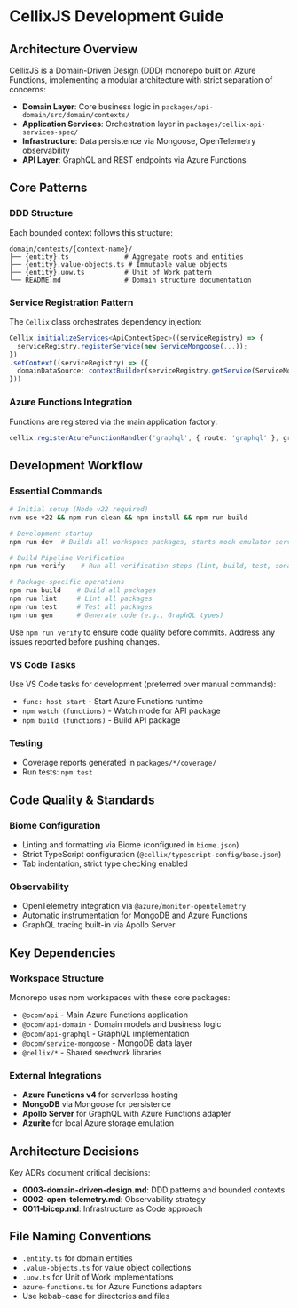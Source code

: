 # CellixJS Development Guide

## Architecture Overview

CellixJS is a Domain-Driven Design (DDD) monorepo built on Azure Functions, implementing a modular architecture with strict separation of concerns:

- **Domain Layer**: Core business logic in `packages/api-domain/src/domain/contexts/`
- **Application Services**: Orchestration layer in `packages/cellix-api-services-spec/`
- **Infrastructure**: Data persistence via Mongoose, OpenTelemetry observability
- **API Layer**: GraphQL and REST endpoints via Azure Functions

## Core Patterns

### DDD Structure
Each bounded context follows this structure:
```
domain/contexts/{context-name}/
├── {entity}.ts              # Aggregate roots and entities
├── {entity}.value-objects.ts # Immutable value objects
├── {entity}.uow.ts          # Unit of Work pattern
└── README.md                # Domain structure documentation
```

### Service Registration Pattern
The `Cellix` class orchestrates dependency injection:
```typescript
Cellix.initializeServices<ApiContextSpec>((serviceRegistry) => {
  serviceRegistry.registerService(new ServiceMongoose(...));
})
.setContext((serviceRegistry) => ({ 
  domainDataSource: contextBuilder(serviceRegistry.getService(ServiceMongoose))
}))
```

### Azure Functions Integration
Functions are registered via the main application factory:
```typescript
cellix.registerAzureFunctionHandler('graphql', { route: 'graphql' }, graphHandlerCreator)
```

## Development Workflow

### Essential Commands
```bash
# Initial setup (Node v22 required)
nvm use v22 && npm run clean && npm install && npm run build

# Development startup
npm run dev  # Builds all workspace packages, starts mock emulator services, backend Azure Functions entry point, and frontend React UI

# Build Pipeline Verification
npm run verify    # Run all verification steps (lint, build, test, sonarcloud, quality gate)

# Package-specific operations
npm run build    # Build all packages
npm run lint     # Lint all packages
npm run test     # Test all packages
npm run gen      # Generate code (e.g., GraphQL types)
```

Use `npm run verify` to ensure code quality before commits. Address any issues reported before pushing changes.

### VS Code Tasks
Use VS Code tasks for development (preferred over manual commands):
- `func: host start` - Start Azure Functions runtime
- `npm watch (functions)` - Watch mode for API package
- `npm build (functions)` - Build API package

### Testing
- Coverage reports generated in `packages/*/coverage/`
- Run tests: `npm test`

## Code Quality & Standards

### Biome Configuration
- Linting and formatting via Biome (configured in `biome.json`)
- Strict TypeScript configuration (`@cellix/typescript-config/base.json`)
- Tab indentation, strict type checking enabled

### Observability
- OpenTelemetry integration via `@azure/monitor-opentelemetry`
- Automatic instrumentation for MongoDB and Azure Functions
- GraphQL tracing built-in via Apollo Server

## Key Dependencies

### Workspace Structure
Monorepo uses npm workspaces with these core packages:
- `@ocom/api` - Main Azure Functions application
- `@ocom/api-domain` - Domain models and business logic
- `@ocom/api-graphql` - GraphQL implementation
- `@ocom/service-mongoose` - MongoDB data layer
- `@cellix/*` - Shared seedwork libraries

### External Integrations
- **Azure Functions v4** for serverless hosting
- **MongoDB** via Mongoose for persistence
- **Apollo Server** for GraphQL with Azure Functions adapter
- **Azurite** for local Azure storage emulation

## Architecture Decisions

Key ADRs document critical decisions:
- **0003-domain-driven-design.md**: DDD patterns and bounded contexts
- **0002-open-telemetry.md**: Observability strategy
- **0011-bicep.md**: Infrastructure as Code approach

## File Naming Conventions

- `.entity.ts` for domain entities
- `.value-objects.ts` for value object collections
- `.uow.ts` for Unit of Work implementations
- `azure-functions.ts` for Azure Functions adapters
- Use kebab-case for directories and files
